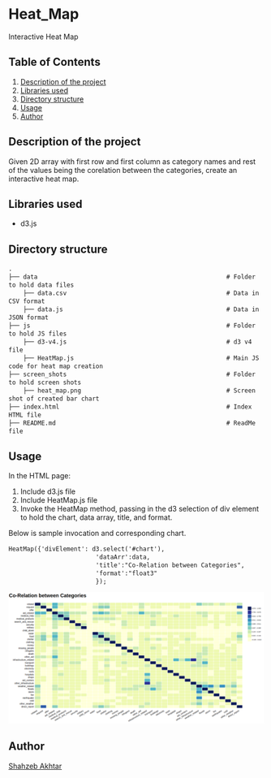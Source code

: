 # Heat_Map
Interactive Heat Map


## Table of Contents
<ol>
   <li><a href="#head1"> Description of the project</a>
   <li><a href="#head2"> Libraries used </a>
   <li><a href="#head3"> Directory structure </a>
   <li><a href="#head4"> Usage </a>
   <li><a href="#head5"> Author </a>
</ol>



<h2 id="head1"> Description of the project </h2>
Given 2D array with first row and first column as category names and rest of the values being the corelation between the categories, create an interactive heat map.

<h2 id="head2"> Libraries used </h2>

<ul>
 <li> d3.js
</ul>

<h2 id="head3"> Directory structure </h2>

```
.
├── data                                                    # Folder to hold data files
    ├── data.csv                                            # Data in CSV format
    ├── data.js                                             # Data in JSON format
├── js                                                      # Folder to hold JS files
    ├── d3-v4.js                                            # d3 v4 file
    ├── HeatMap.js                                          # Main JS code for heat map creation
├── screen_shots                                            # Folder to hold screen shots
    ├── heat_map.png                                        # Screen shot of created bar chart
├── index.html                                              # Index HTML file
├── README.md                                               # ReadMe file

```

<h2 id="head4"> Usage </h2>

In the HTML page:
1. Include d3.js file
2. Include HeatMap.js file
3. Invoke the HeatMap method, passing in the d3 selection of div element to hold the chart, data array, title, and format.

Below is sample invocation and corresponding chart.

```
HeatMap({'divElement': d3.select('#chart'), 
						'dataArr':data, 
						'title':"Co-Relation between Categories",
						'format':"float3"
						});
```

![heat_map](screen_shots/heat_map.png)

<h2 id="head5"> Author </h2>

[Shahzeb Akhtar](https://www.linkedin.com/in/shahzebakhtar/)
